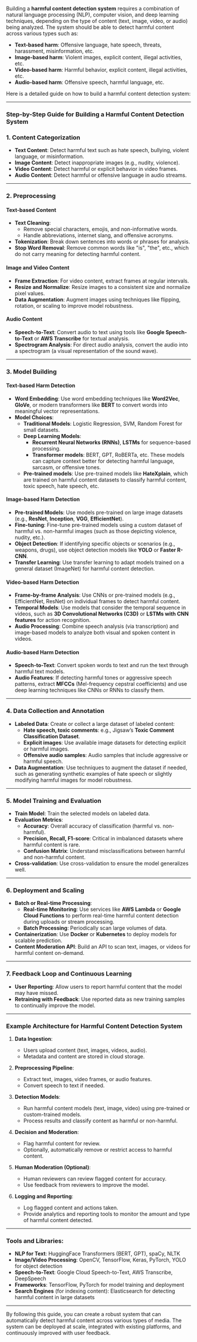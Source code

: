 Building a **harmful content detection system** requires a combination of natural language processing (NLP), computer vision, and deep learning techniques, depending on the type of content (text, image, video, or audio) being analyzed. The system should be able to detect harmful content across various types such as:

- **Text-based harm**: Offensive language, hate speech, threats, harassment, misinformation, etc.
- **Image-based harm**: Violent images, explicit content, illegal activities, etc.
- **Video-based harm**: Harmful behavior, explicit content, illegal activities, etc.
- **Audio-based harm**: Offensive speech, harmful language, etc.

Here is a detailed guide on how to build a harmful content detection system:

---

### Step-by-Step Guide for Building a Harmful Content Detection System

### 1. **Content Categorization**
   - **Text Content**: Detect harmful text such as hate speech, bullying, violent language, or misinformation.
   - **Image Content**: Detect inappropriate images (e.g., nudity, violence).
   - **Video Content**: Detect harmful or explicit behavior in video frames.
   - **Audio Content**: Detect harmful or offensive language in audio streams.

---

### 2. **Preprocessing**
#### **Text-based Content**
   - **Text Cleaning**: 
     - Remove special characters, emojis, and non-informative words.
     - Handle abbreviations, internet slang, and offensive acronyms.
   - **Tokenization**: Break down sentences into words or phrases for analysis.
   - **Stop Word Removal**: Remove common words like "is", "the", etc., which do not carry meaning for detecting harmful content.

#### **Image and Video Content**
   - **Frame Extraction**: For video content, extract frames at regular intervals.
   - **Resize and Normalize**: Resize images to a consistent size and normalize pixel values.
   - **Data Augmentation**: Augment images using techniques like flipping, rotation, or scaling to improve model robustness.

#### **Audio Content**
   - **Speech-to-Text**: Convert audio to text using tools like **Google Speech-to-Text** or **AWS Transcribe** for textual analysis.
   - **Spectrogram Analysis**: For direct audio analysis, convert the audio into a spectrogram (a visual representation of the sound wave).

---

### 3. **Model Building**

#### **Text-based Harm Detection**
   - **Word Embedding**: Use word embedding techniques like **Word2Vec**, **GloVe**, or modern transformers like **BERT** to convert words into meaningful vector representations.
   - **Model Choices**:
     - **Traditional Models**: Logistic Regression, SVM, Random Forest for small datasets.
     - **Deep Learning Models**:
       - **Recurrent Neural Networks (RNNs)**, **LSTMs** for sequence-based processing.
       - **Transformer models**: BERT, GPT, RoBERTa, etc. These models can capture context better for detecting harmful language, sarcasm, or offensive tones.
     - **Pre-trained models**: Use pre-trained models like **HateXplain**, which are trained on harmful content datasets to classify harmful content, toxic speech, hate speech, etc.

#### **Image-based Harm Detection**
   - **Pre-trained Models**: Use models pre-trained on large image datasets (e.g., **ResNet**, **Inception**, **VGG**, **EfficientNet**).
   - **Fine-tuning**: Fine-tune pre-trained models using a custom dataset of harmful vs. non-harmful images (such as those depicting violence, nudity, etc.).
   - **Object Detection**: If identifying specific objects or scenarios (e.g., weapons, drugs), use object detection models like **YOLO** or **Faster R-CNN**.
   - **Transfer Learning**: Use transfer learning to adapt models trained on a general dataset (ImageNet) for harmful content detection.

#### **Video-based Harm Detection**
   - **Frame-by-frame Analysis**: Use CNNs or pre-trained models (e.g., EfficientNet, ResNet) on individual frames to detect harmful content.
   - **Temporal Models**: Use models that consider the temporal sequence in videos, such as **3D Convolutional Networks (C3D)** or **LSTMs with CNN features** for action recognition.
   - **Audio Processing**: Combine speech analysis (via transcription) and image-based models to analyze both visual and spoken content in videos.

#### **Audio-based Harm Detection**
   - **Speech-to-Text**: Convert spoken words to text and run the text through harmful text models.
   - **Audio Features**: If detecting harmful tones or aggressive speech patterns, extract **MFCCs** (Mel-frequency cepstral coefficients) and use deep learning techniques like CNNs or RNNs to classify them.

---

### 4. **Data Collection and Annotation**
   - **Labeled Data**: Create or collect a large dataset of labeled content:
     - **Hate speech, toxic comments**: e.g., Jigsaw’s **Toxic Comment Classification Dataset**.
     - **Explicit images**: Use available image datasets for detecting explicit or harmful images.
     - **Offensive audio samples**: Audio samples that include aggressive or harmful speech.
   - **Data Augmentation**: Use techniques to augment the dataset if needed, such as generating synthetic examples of hate speech or slightly modifying harmful images for model robustness.

---

### 5. **Model Training and Evaluation**
   - **Train Model**: Train the selected models on labeled data.
   - **Evaluation Metrics**:
     - **Accuracy**: Overall accuracy of classification (harmful vs. non-harmful).
     - **Precision, Recall, F1-score**: Critical in imbalanced datasets where harmful content is rare.
     - **Confusion Matrix**: Understand misclassifications between harmful and non-harmful content.
   - **Cross-validation**: Use cross-validation to ensure the model generalizes well.

---

### 6. **Deployment and Scaling**
   - **Batch or Real-time Processing**:
     - **Real-time Monitoring**: Use services like **AWS Lambda** or **Google Cloud Functions** to perform real-time harmful content detection during uploads or stream processing.
     - **Batch Processing**: Periodically scan large volumes of data.
   - **Containerization**: Use **Docker** or **Kubernetes** to deploy models for scalable prediction.
   - **Content Moderation API**: Build an API to scan text, images, or videos for harmful content on-demand.

---

### 7. **Feedback Loop and Continuous Learning**
   - **User Reporting**: Allow users to report harmful content that the model may have missed.
   - **Retraining with Feedback**: Use reported data as new training samples to continually improve the model.

---

### Example Architecture for Harmful Content Detection System

1. **Data Ingestion**: 
   - Users upload content (text, images, videos, audio).
   - Metadata and content are stored in cloud storage.

2. **Preprocessing Pipeline**:
   - Extract text, images, video frames, or audio features.
   - Convert speech to text if needed.

3. **Detection Models**:
   - Run harmful content models (text, image, video) using pre-trained or custom-trained models.
   - Process results and classify content as harmful or non-harmful.

4. **Decision and Moderation**:
   - Flag harmful content for review.
   - Optionally, automatically remove or restrict access to harmful content.

5. **Human Moderation (Optional)**:
   - Human reviewers can review flagged content for accuracy.
   - Use feedback from reviewers to improve the model.

6. **Logging and Reporting**:
   - Log flagged content and actions taken.
   - Provide analytics and reporting tools to monitor the amount and type of harmful content detected.

---

### Tools and Libraries:
- **NLP for Text**: HuggingFace Transformers (BERT, GPT), spaCy, NLTK
- **Image/Video Processing**: OpenCV, TensorFlow, Keras, PyTorch, YOLO for object detection
- **Speech-to-Text**: Google Cloud Speech-to-Text, AWS Transcribe, DeepSpeech
- **Frameworks**: TensorFlow, PyTorch for model training and deployment
- **Search Engines** (for indexing content): Elasticsearch for detecting harmful content in large datasets

---

By following this guide, you can create a robust system that can automatically detect harmful content across various types of media. The system can be deployed at scale, integrated with existing platforms, and continuously improved with user feedback.

